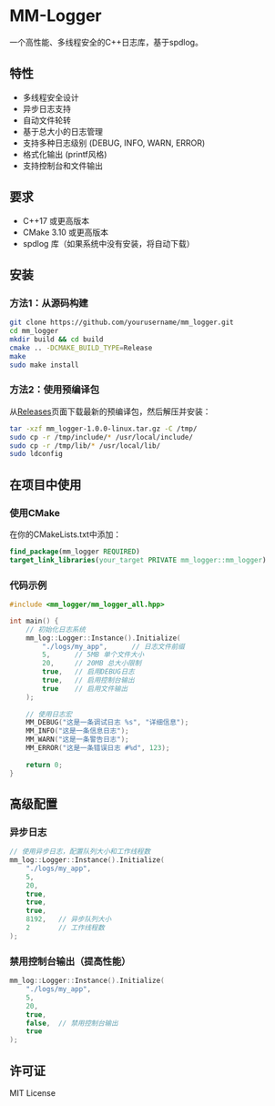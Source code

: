 # MM-Logger

一个高性能、多线程安全的C++日志库，基于spdlog。

## 特性

- 多线程安全设计
- 异步日志支持
- 自动文件轮转
- 基于总大小的日志管理
- 支持多种日志级别 (DEBUG, INFO, WARN, ERROR)
- 格式化输出 (printf风格)
- 支持控制台和文件输出

## 要求

- C++17 或更高版本
- CMake 3.10 或更高版本
- spdlog 库（如果系统中没有安装，将自动下载）

## 安装

### 方法1：从源码构建

```bash
git clone https://github.com/yourusername/mm_logger.git
cd mm_logger
mkdir build && cd build
cmake .. -DCMAKE_BUILD_TYPE=Release
make
sudo make install
```

### 方法2：使用预编译包

从[Releases](https://github.com/yourusername/mm_logger/releases)页面下载最新的预编译包，然后解压并安装：

```bash
tar -xzf mm_logger-1.0.0-linux.tar.gz -C /tmp/
sudo cp -r /tmp/include/* /usr/local/include/
sudo cp -r /tmp/lib/* /usr/local/lib/
sudo ldconfig
```

## 在项目中使用

### 使用CMake

在你的CMakeLists.txt中添加：

```cmake
find_package(mm_logger REQUIRED)
target_link_libraries(your_target PRIVATE mm_logger::mm_logger)
```

### 代码示例

```cpp
#include <mm_logger/mm_logger_all.hpp>

int main() {
    // 初始化日志系统
    mm_log::Logger::Instance().Initialize(
        "./logs/my_app",      // 日志文件前缀
        5,      // 5MB 单个文件大小
        20,     // 20MB 总大小限制
        true,   // 启用DEBUG日志
        true,   // 启用控制台输出
        true    // 启用文件输出
    );
    
    // 使用日志宏
    MM_DEBUG("这是一条调试日志 %s", "详细信息");
    MM_INFO("这是一条信息日志");
    MM_WARN("这是一条警告日志");
    MM_ERROR("这是一条错误日志 #%d", 123);
    
    return 0;
}
```

## 高级配置

### 异步日志

```cpp
// 使用异步日志，配置队列大小和工作线程数
mm_log::Logger::Instance().Initialize(
    "./logs/my_app",
    5,
    20,
    true,
    true,
    true,
    8192,   // 异步队列大小
    2       // 工作线程数
);
```

### 禁用控制台输出（提高性能）

```cpp
mm_log::Logger::Instance().Initialize(
    "./logs/my_app",
    5,
    20,
    true,
    false,  // 禁用控制台输出
    true
);
```

## 许可证

MIT License
